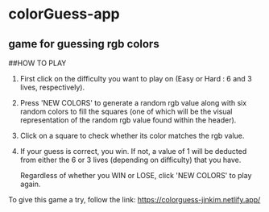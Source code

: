 # colorGuess-app
## game for guessing rgb colors

##HOW TO PLAY
1) First click on the difficulty you want to play on (Easy or Hard : 6 and 3 lives, respectively).
2) Press 'NEW COLORS' to generate a random rgb value along with six random colors to fill
   the squares (one of which will be the visual representation of the random rgb value found within the header).
3) Click on a square to check whether its color matches the rgb value.
4) If your guess is correct, you win. If not, a value of 1 will be deducted from either 
   the 6 or 3 lives (depending on difficulty) that you have. 
  
   Regardless of whether you WIN or LOSE, click 'NEW COLORS' to play again.
   
To give this game a try, follow the link: https://colorguess-jinkim.netlify.app/
